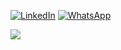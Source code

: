 


[![LinkedIn](https://img.shields.io/badge/LinkedIn-%230077B5.svg?logo=linkedin&logoColor=white)](https://www.linkedin.com/in/zubiar/) 
[![WhatsApp](https://img.shields.io/badge/whatsapp-%133877F2.svg?logo=whatsapp&logoColor=white)](https://wa.me/+8801622559988) 



[![](https://visitcount.itsvg.in/api?id=codingwithrock&icon=0&color=0)](https://visitcount.itsvg.in)





</p><br/>







 
 
 
 
 

 


